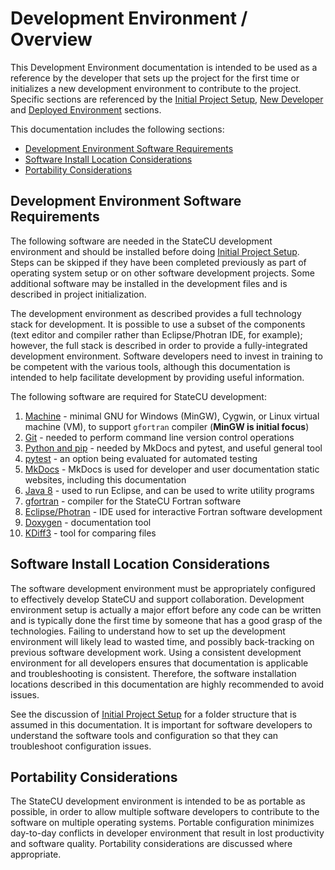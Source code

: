 # Development Environment / Overview

This Development Environment documentation is intended to be used as a reference by the developer that
sets up the project for the first time or initializes a new development environment to contribute to the project.
Specific sections are referenced by the [Initial Project Setup](../project-init/overview/),
[New Developer](../dev-new/overview/) and [Deployed Environment](../deployed-env/overview/) sections.

This documentation includes the following sections:

* [Development Environment Software Requirements](#development-environment-software-requirements)
* [Software Install Location Considerations](#software-install-location-considerations)
* [Portability Considerations](#portability-considerations)

## Development Environment Software Requirements

The following software are needed in the StateCU development environment and should be installed before doing [Initial Project Setup](../project-init/overview/).
Steps can be skipped if they have been completed previously as part of operating system setup or on other software development projects.
Some additional software may be installed in the development files and is described in project initialization.

The development environment as described provides a full technology stack for development.
It is possible to use a subset of the components (text editor and compiler rather than Eclipse/Photran IDE, for example);
however, the full stack is described in order to provide a fully-integrated development environment.
Software developers need to invest in training to be competent with the various tools,
although this documentation is intended to help facilitate development by providing useful information.

The following software are required for StateCU development:

1. [Machine](machine/) - minimal GNU for Windows (MinGW), Cygwin, or Linux virtual machine (VM), to support `gfortran` compiler (**MinGW is initial focus**)
2. [Git](git/) - needed to perform command line version control operations
3. [Python and pip](python/) - needed by MkDocs and pytest, and useful general tool
4. [pytest](pytest/) - an option being evaluated for automated testing
5. [MkDocs](mkdocs/) - MkDocs is used for developer and user documentation static websites, including this documentation
6. [Java 8](java8/) - used to run Eclipse, and can be used to write utility programs
7. [gfortran](gfortran/) - compiler for the StateCU Fortran software
8. [Eclipse/Photran](eclipse/) - IDE used for interactive Fortran software development
9. [Doxygen](doxygen/) - documentation tool
10. [KDiff3](kdiff3/) - tool for comparing files

## Software Install Location Considerations

The software development environment must be appropriately configured to effectively develop StateCU and support collaboration.
Development environment setup is actually a major effort before any code can be written
and is typically done the first time by someone that has a good grasp of the technologies.
Failing to understand how to set up the development environment will likely lead to wasted time,
and possibly back-tracking on previous software development work.
Using a consistent development environment for all developers ensures that documentation is applicable and troubleshooting is consistent.
Therefore, the software installation locations described in this documentation are highly recommended to avoid issues.

See the discussion of [Initial Project Setup](../project-init/overview/) for a folder structure that is assumed in this documentation.
It is important for software developers to understand the software tools and configuration so that they can troubleshoot configuration issues.

## Portability Considerations

The StateCU development environment is intended to be as portable as possible,
in order to allow multiple software developers to contribute to the software on multiple operating systems.
Portable configuration minimizes day-to-day conflicts in developer environment that result in lost productivity and software quality.
Portability considerations are discussed where appropriate.

